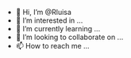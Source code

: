 - 👋 Hi, I’m @Rluisa
- 👀 I’m interested in ...
- 🌱 I’m currently learning ...
- 💞️ I’m looking to collaborate on ...
- 📫 How to reach me ...

<!---
Rluisa/Rluisa is a ✨ special ✨ repository because its `README.md` (this file) appears on your GitHub profile.
You can click the Preview link to take a look at your changes.
--->
